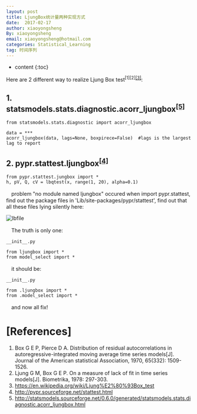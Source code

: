 ```yaml
---
layout: post
title: LjungBox统计量两种实现方式 
date:  2017-02-17
author: xiaoyongsheng
By: xiaoyongsheng
email: xiaoyongsheng@hotmail.com  
categories: Statistical_Learning
tag: 时间序列
---
```


* content
{:toc}

Here are 2 different way to realize Ljung Box test<sup>[1][2][[3]](https://en.wikipedia.org/wiki/Ljung%E2%80%93Box_test)</sup>:
    
## 1. statsmodels.stats.diagnostic.acorr_ljungbox<sup>[[5]](http://statsmodels.sourceforge.net/0.6.0/generated/statsmodels.stats.diagnostic.acorr_ljungbox.html "[5]")</sup> ##

    from statsmodels.stats.diagnostic import acorr_ljungbox
 
	data = ***
	acorr_ljungbox(data, lags=None, boxpirece=False)  #lags is the largest lag to report


## 2. pypr.stattest.ljungbox<sup>[[4]](http://pypr.sourceforge.net/stattest.html)</sup> ##

	from pypr.stattest.jungbox import *
	h, pV, Q, cV = lbqtest(x, range(1, 20), alpha=0.1)

　problem "no module named ljungbox" occured when import pypr.stattest, find out the package files in 'Lib/site-packages/pypr/stattest', find out that all these files lying silently here:

![lbfile](http://i.imgur.com/LlQ7T1X.png)

　The truth is only one:

	__init__.py

	from ljungbox import *
	from model_select import *

　it should be:


	__init__.py

	from .ljungbox import *
	from .model_select import *

　and now all fix!


# [References] #

1. Box G E P, Pierce D A. Distribution of residual autocorrelations in autoregressive-integrated moving average time series models[J]. Journal of the American statistical Association, 1970, 65(332): 1509-1526.
2. Ljung G M, Box G E P. On a measure of lack of fit in time series models[J]. Biometrika, 1978: 297-303.
3. https://en.wikipedia.org/wiki/Ljung%E2%80%93Box_test
4. http://pypr.sourceforge.net/stattest.html
5. http://statsmodels.sourceforge.net/0.6.0/generated/statsmodels.stats.diagnostic.acorr_ljungbox.html
